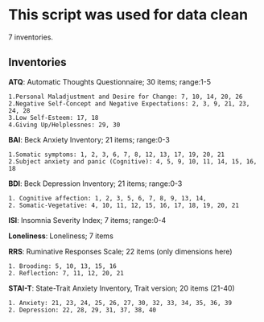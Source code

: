 # This script was used for data clean #
7 inventories.
## Inventories ##
**ATQ**: Automatic Thoughts Questionnaire; 30 items; range:1-5

    1.Personal Maladjustment and Desire for Change: 7, 10, 14, 20, 26
    2.Negative Self-Concept and Negative Expectations: 2, 3, 9, 21, 23, 24, 28
    3.Low Self-Esteem: 17, 18
    4.Giving Up/Helplessnes: 29, 30

**BAI**: Beck Anxiety Inventory; 21 items; range:0-3

    1.Somatic symptoms: 1, 2, 3, 6, 7, 8, 12, 13, 17, 19, 20, 21
    2.Subject anxiety and panic (Cognitive): 4, 5, 9, 10, 11, 14, 15, 16, 18
 
**BDI**: Beck Depression Inventory; 21 items; range:0-3

    1. Cognitive affection: 1, 2, 3, 5, 6, 7, 8, 9, 13, 14,
    2. Somatic-Vegetative: 4, 10, 11, 12, 15, 16, 17, 18, 19, 20, 21


**ISI**: Insomnia Severity Index; 7 items; range:0-4

**Loneliness**: Loneliness; 7 items

**RRS**: Ruminative Responses Scale; 22 items (only dimensions here)
    
    1. Brooding: 5, 10, 13, 15, 16 
    2. Reflection: 7, 11, 12, 20, 21

**STAI-T**: State-Trait Anxiety Inventory, Trait version; 20 items (21-40)

    1. Anxiety: 21, 23, 24, 25, 26, 27, 30, 32, 33, 34, 35, 36, 39
    2. Depression: 22, 28, 29, 31, 37, 38, 40






